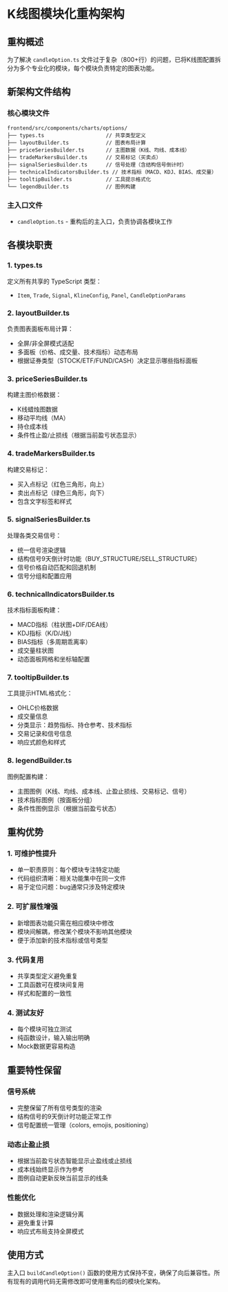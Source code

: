 # K线图模块化重构架构

## 重构概述
为了解决 `candleOption.ts` 文件过于复杂（800+行）的问题，已将K线图配置拆分为多个专业化的模块，每个模块负责特定的图表功能。

## 新架构文件结构

### 核心模块文件
```
frontend/src/components/charts/options/
├── types.ts                    // 共享类型定义
├── layoutBuilder.ts            // 图表布局计算
├── priceSeriesBuilder.ts       // 主图数据（K线、均线、成本线）
├── tradeMarkersBuilder.ts      // 交易标记（买卖点）
├── signalSeriesBuilder.ts      // 信号处理（含结构信号倒计时）
├── technicalIndicatorsBuilder.ts // 技术指标（MACD、KDJ、BIAS、成交量）
├── tooltipBuilder.ts           // 工具提示格式化
└── legendBuilder.ts            // 图例构建
```

### 主入口文件
- `candleOption.ts` - 重构后的主入口，负责协调各模块工作

## 各模块职责

### 1. types.ts
定义所有共享的 TypeScript 类型：
- `Item`, `Trade`, `Signal`, `KlineConfig`, `Panel`, `CandleOptionParams`

### 2. layoutBuilder.ts
负责图表面板布局计算：
- 全屏/非全屏模式适配
- 多面板（价格、成交量、技术指标）动态布局
- 根据证券类型（STOCK/ETF/FUND/CASH）决定显示哪些指标面板

### 3. priceSeriesBuilder.ts  
构建主图价格数据：
- K线蜡烛图数据
- 移动平均线（MA）
- 持仓成本线
- 条件性止盈/止损线（根据当前盈亏状态显示）

### 4. tradeMarkersBuilder.ts
构建交易标记：
- 买入点标记（红色三角形，向上）
- 卖出点标记（绿色三角形，向下）
- 包含文字标签和样式

### 5. signalSeriesBuilder.ts
处理各类交易信号：
- 统一信号渲染逻辑
- 结构信号9天倒计时功能（BUY_STRUCTURE/SELL_STRUCTURE）
- 信号价格自动匹配和回退机制
- 信号分组和配置应用

### 6. technicalIndicatorsBuilder.ts
技术指标面板构建：
- MACD指标（柱状图+DIF/DEA线）
- KDJ指标（K/D/J线）
- BIAS指标（多周期乖离率）
- 成交量柱状图
- 动态面板网格和坐标轴配置

### 7. tooltipBuilder.ts
工具提示HTML格式化：
- OHLC价格数据
- 成交量信息
- 分类显示：趋势指标、持仓参考、技术指标
- 交易记录和信号信息
- 响应式颜色和样式

### 8. legendBuilder.ts
图例配置构建：
- 主图图例（K线、均线、成本线、止盈止损线、交易标记、信号）
- 技术指标图例（按面板分组）
- 条件性图例显示（根据当前盈亏状态）

## 重构优势

### 1. 可维护性提升
- 单一职责原则：每个模块专注特定功能
- 代码组织清晰：相关功能集中在同一文件
- 易于定位问题：bug通常只涉及特定模块

### 2. 可扩展性增强
- 新增图表功能只需在相应模块中修改
- 模块间解耦，修改某个模块不影响其他模块
- 便于添加新的技术指标或信号类型

### 3. 代码复用
- 共享类型定义避免重复
- 工具函数可在模块间复用
- 样式和配置的一致性

### 4. 测试友好
- 每个模块可独立测试
- 纯函数设计，输入输出明确
- Mock数据更容易构造

## 重要特性保留

### 信号系统
- 完整保留了所有信号类型的渲染
- 结构信号的9天倒计时功能正常工作
- 信号配置统一管理（colors, emojis, positioning）

### 动态止盈止损
- 根据当前盈亏状态智能显示止盈线或止损线
- 成本线始终显示作为参考
- 图例自动更新反映当前显示的线条

### 性能优化
- 数据处理和渲染逻辑分离
- 避免重复计算
- 响应式布局支持全屏模式

## 使用方式
主入口 `buildCandleOption()` 函数的使用方式保持不变，确保了向后兼容性。所有现有的调用代码无需修改即可使用重构后的模块化架构。